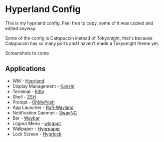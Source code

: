 # Hyperland Config

This is my hyprland config. Feel free to copy, some of it was copied and edited anyway.

Some of the config is Catppuccin instead of Tokyonight, that's because Catppuccin has so many ports and I haven't made a Tokyonight theme yet.

Screenshots to come

## Applications
 - WM - [Hyprland](https://hyprland.org/)
 - Display Management - [Kanshi](https://git.sr.ht/~emersion/kanshi)
 - Terminal - [Kitty](https://github.com/kovidgoyal/kitty)
 - Shell - [ZSH](https://www.zsh.org/)
 - Prompt - [OhMyPosh](https://ohmyposh.dev/)
 - App Launcher - [Rofi-Wayland](https://github.com/lbonn/rofi)
 - Notification Daemon - [SwayNC](https://github.com/ErikReider/SwayNotificationCenter)
 - Bar - [Waybar](https://github.com/Alexays/Waybar)
 - Logout Menu - [wlogout](https://github.com/ArtsyMacaw/wlogout)
 - Wallpaper - [Hyprpaper](https://github.com/hyprwm/hyprpaper)
 - Lock Screen - [Hyprlock](https://github.com/hyprwm/hyprlock)
